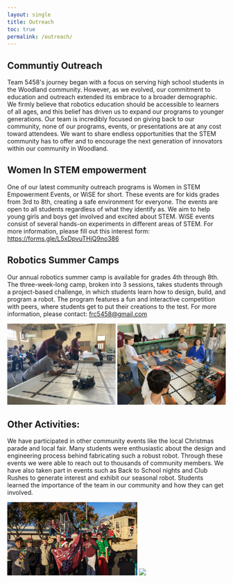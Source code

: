 ```yaml
---
layout: single 
title: Outreach 
toc: true 
permalink: /outreach/ 
---
```


## Communtiy Outreach 
Team 5458's journey began with a focus on serving high school students in the Woodland community. However, as we evolved, our commitment to education and outreach extended its embrace to a broader demographic. We firmly believe that robotics education should be accessible to learners of all ages, and this belief has driven us to expand our programs to younger generations. Our team is incredibly focused on giving back to our community, none of our programs, events, or presentations are at any cost toward attendees. We want to share endless opportunities that the STEM community has to offer and to encourage the next generation of innovators within our community in Woodland. 

## Women In STEM empowerment
One of our latest community outreach programs is Women in STEM Empowerment Events, or WiSE for short. These events are for kids grades from 3rd to 8th, creating a safe environment for everyone.  The events are open to all students regardless of what they identify as. We aim to help young girls and boys get involved and excited about STEM. WiSE events consist of several hands-on experiments in different areas of STEM. 
For more information, please fill out this interest form: https://forms.gle/L5xDpvuTHjQ9no386

## Robotics Summer Camps
Our annual robotics summer camp is available for grades 4th through 8th. The three-week-long camp, broken into 3 sessions, takes students through a project-based challenge, in which students learn how to design, build, and program a robot. The program features a fun and interactive competition with peers, where students get to put their creations to the test. 
For more information, please contact: frc5458@gmail.com

<img src="/images/TeamOureach/SummerCamp 1.JPG" style="width: 250px;" /> <img src="/images/TeamOureach/SummerCamp 2.JPG" style="width: 250px;" />

## Other Activities:
We have participated in other community events like the local Christmas parade and local fair. Many students were enthusiastic about the design and engineering process behind fabricating such a robust robot. Through these events we were able to reach out to thousands of community members. 
We have also taken part in events such as Back to School nights and Club Rushes to generate interest and exhibit our seasonal robot. Students learned the importance of the team in our community and how they can get involved.

<img src="/images/TeamOureach/Holidayparade.jpg" style="width: 300px;" /> <img src="/images/TeamOureach/Yolofair.jpg" style="width: 300px;" />
